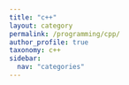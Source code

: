 ```yaml
---
title: "c++"
layout: category
permalink: /programming/cpp/
author_profile: true
taxonomy: c++
sidebar:
  nav: "categories"
---
```

